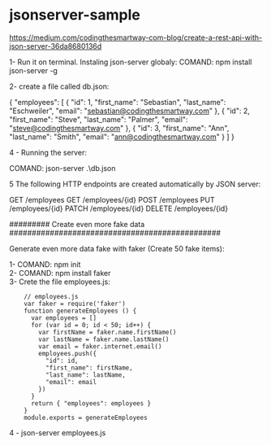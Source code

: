 # jsonserver-sample


https://medium.com/codingthesmartway-com-blog/create-a-rest-api-with-json-server-36da8680136d

1- Run it on terminal. Instaling json-server globaly:
COMAND: npm install json-server -g

2- create a file called db.json:

{
  "employees": [
    {
      "id": 1,
      "first_name": "Sebastian",
      "last_name": "Eschweiler",
      "email": "sebastian@codingthesmartway.com"
    },
    {
      "id": 2,
      "first_name": "Steve",
      "last_name": "Palmer",
      "email": "steve@codingthesmartway.com"
    },
    {
      "id": 3,
      "first_name": "Ann",
      "last_name": "Smith",
      "email": "ann@codingthesmartway.com"
    }
  ]
}


4 - Running the server:

COMAND:  json-server .\db.json

5 The following HTTP endpoints are created automatically by JSON server:

GET    /employees
GET    /employees/{id}
POST   /employees
PUT    /employees/{id}
PATCH  /employees/{id}
DELETE /employees/{id}



#########  Create even more fake data ###############################################

Generate even more data fake with faker (Create 50 fake items):

1- COMAND: npm init  
2- COMAND: npm install faker     
3- Crete the file employees.js: 
	
		// employees.js
		var faker = require('faker')
		function generateEmployees () {
		  var employees = []
		  for (var id = 0; id < 50; id++) {
			var firstName = faker.name.firstName()
			var lastName = faker.name.lastName()
			var email = faker.internet.email()
			employees.push({
			  "id": id,
			  "first_name": firstName,
			  "last_name": lastName,
			  "email": email
			})
		  }
		  return { "employees": employees }
		}
		module.exports = generateEmployees
	

4 - json-server employees.js
